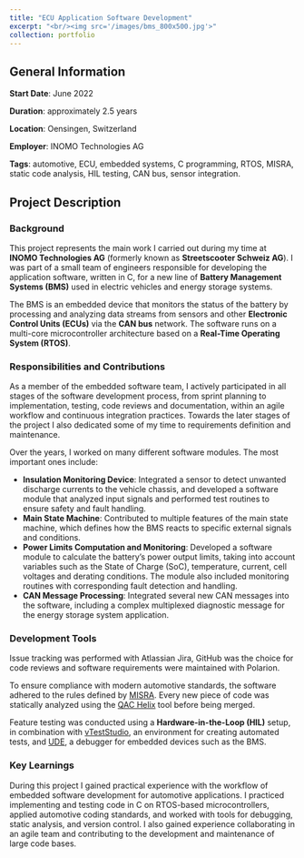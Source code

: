 ```yaml
---
title: "ECU Application Software Development"
excerpt: "<br/><img src='/images/bms_800x500.jpg'>"
collection: portfolio
---
```


## General Information

**Start Date**: June 2022

**Duration**:  approximately 2.5 years

**Location**: Oensingen, Switzerland

**Employer**: INOMO Technologies AG

**Tags**: automotive, ECU, embedded systems, C programming, RTOS, MISRA, static code analysis, HIL testing, CAN bus, sensor integration.

## Project Description

### Background

This project represents the main work I carried out during my time at **INOMO Technologies AG** (formerly known as **Streetscooter Schweiz AG**). I was part of a small team of engineers responsible for developing the application software, written in C, for a new line of **Battery Management Systems (BMS)** used in electric vehicles and energy storage systems.

The BMS is an embedded device that monitors the status of the battery by processing and analyzing data streams from sensors and other **Electronic Control Units (ECUs)** via the **CAN bus** network. The software runs on a multi-core microcontroller architecture based on a **Real-Time Operating System (RTOS)**.

### Responsibilities and Contributions

As a member of the embedded software team, I actively participated in all stages of the software development process, from sprint planning to implementation, testing, code reviews and documentation, within an agile workflow and continuous integration practices. Towards the later stages of the project I also dedicated some of my time to requirements definition and maintenance.

Over the years, I worked on many different software modules. The most important ones include:

* **Insulation Monitoring Device**: Integrated a sensor to detect unwanted discharge currents to the vehicle chassis, and developed a software module that analyzed input signals and performed test routines to ensure safety and fault handling.  
* **Main State Machine**: Contributed to multiple features of the main state machine, which defines how the BMS reacts to specific external signals and conditions.  
* **Power Limits Computation and Monitoring**: Developed a software module to calculate the battery’s power output limits, taking into account variables such as the State of Charge (SoC), temperature, current, cell voltages and derating conditions. The module also included monitoring routines with corresponding fault detection and handling.  
* **CAN Message Processing**: Integrated several new CAN messages into the software, including a complex multiplexed diagnostic message for the energy storage system application.

### Development Tools

Issue tracking was performed with Atlassian Jira, GitHub was the choice for code reviews and software requirements were maintained with Polarion.

To ensure compliance with modern automotive standards, the software adhered to the rules defined by [MISRA](https://misra.org.uk/misra-c/). Every new piece of code was statically analyzed using the [QAC Helix](https://www.perforce.com/products/helix-qac) tool before being merged.

Feature testing was conducted using a **Hardware-in-the-Loop (HIL)** setup, in combination with [vTestStudio](https://www.vector.com/it/it/prodotti/products-a-z/software/vteststudio/), an environment for creating automated tests, and [UDE](https://www.st.com/en/partner-products-and-services/ude-universal-debug-engine-multi-core-debugger.html), a debugger for embedded devices such as the BMS.

### Key Learnings

During this project I gained practical experience with the workflow of embedded software development for automotive applications. I practiced implementing and testing code in C on RTOS-based microcontrollers, applied automotive coding standards, and worked with tools for debugging, static analysis, and version control. I also gained experience collaborating in an agile team and contributing to the development and maintenance of large code bases.  
